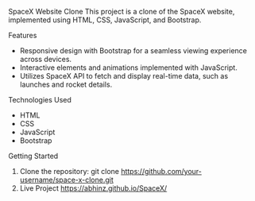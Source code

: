 SpaceX Website Clone
This project is a clone of the SpaceX website, implemented using HTML, CSS, JavaScript, and Bootstrap.

Features
- Responsive design with Bootstrap for a seamless viewing experience across devices.
- Interactive elements and animations implemented with JavaScript.
- Utilizes SpaceX API to fetch and display real-time data, such as launches and rocket details.

Technologies Used
- HTML
- CSS
- JavaScript
- Bootstrap

Getting Started
1. Clone the repository:
   git clone https://github.com/your-username/space-x-clone.git
2. Live Project 
    https://abhinz.github.io/SpaceX/

 
